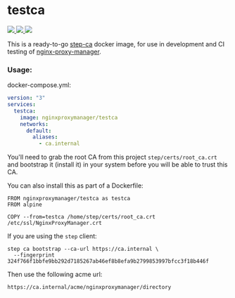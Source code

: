 # testca

<p>
  <a href="https://hub.docker.com/repository/docker/nginxproxymanager/testca">
    <img src="https://img.shields.io/docker/stars/nginxproxymanager/testca.svg?style=for-the-badge">
  </a>
  <a href="https://hub.docker.com/repository/docker/nginxproxymanager/testca">
    <img src="https://img.shields.io/docker/pulls/nginxproxymanager/testca.svg?style=for-the-badge">
  </a>
  <a href="https://ci.nginxproxymanager.com/blue/organizations/jenkins/docker-testca/branches/">
    <img src="https://img.shields.io/jenkins/build?jobUrl=https%3A%2F%2Fci.nginxproxymanager.com%2Fjob%2Fdocker-testca%2Fjob%2Fmaster&style=for-the-badge">
  </a>
</p>

This is a ready-to-go [step-ca](https://hub.docker.com/r/smallstep/step-ca) docker image,
for use in development and CI testing of [nginx-proxy-manager](jc21/nginx-proxy-manager).

### Usage:

docker-compose.yml:
```yml
version: "3"
services:
  testca:
    image: nginxproxymanager/testca
    networks:
      default:
        aliases:
          - ca.internal
```

You'll need to grab the root CA from this project `step/certs/root_ca.crt` and bootstrap it (install it)
in your system before you will be able to trust this CA.

You can also install this as part of a Dockerfile:

```
FROM nginxproxymanager/testca as testca
FROM alpine

COPY --from=testca /home/step/certs/root_ca.crt /etc/ssl/NginxProxyManager.crt
```

If you are using the `step` client:

```
step ca bootstrap --ca-url https://ca.internal \
  --fingerprint 324f766f1bbfe9bb292d7185267ab46ef8b8efa9b2799853997bfcc3f18b446f
```

Then use the following acme url:

```
https://ca.internal/acme/nginxproxymanager/directory
```
